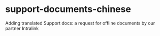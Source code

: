 # support-documents-chinese
Adding translated Support docs: a request for offline documents by our partner Intralink
